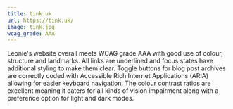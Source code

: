 ```yaml
---
title: tink.uk
url: https://tink.uk/
image: tink.jpg
wcag_grade: AAA
---
```


Léonie's website overall meets WCAG grade AAA with good use of colour, structure and landmarks. All links are underlined and focus states have additional styling to make them clear. Toggle buttons for blog post archives are correctly coded with Accessible Rich Internet Applications (ARIA) allowing for easier keyboard navigation. The colour contrast ratios are excellent meaning it caters for all kinds of vision impairment along with a preference option for light and dark modes.
